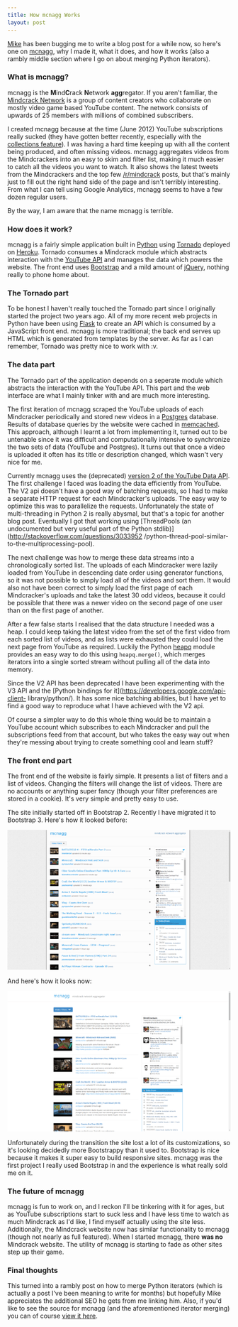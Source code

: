 ```yaml
---
title: How mcnagg Works
layout: post
---
```


[Mike](http://icbmikeblag.azurewebsites.net/) has been bugging me to write a
blog post for a while now, so here's one on [mcnagg](http://mcnagg.tv), why I
made it, what it does, and how it works (also a rambly middle section where I go
on about merging Python iterators).

### What is mcnagg?

mcnagg is the **M**ind**C**rack **N**etwork **agg**regator. If you aren't
familiar, the [Mindcrack Network](http://mindcracklp.com/) is a group of content
creators who collaborate on mostly video game based YouTube content. The network
consists of upwards of 25 members with millions of combined subscribers.

I created mcnagg because at the time (June 2012) YouTube subscriptions really
sucked (they have gotten better recently, especially with the [collections
feature](https://support.google.com/youtube/answer/3123405?hl=en)). I was having
a hard time keeping up with all the content being produced, and often missing
videos. mcnagg aggregates videos from the Mindcrackers into an easy to skim and
filter list, making it much easier to catch all the videos you want to watch. It
also shows the latest tweets from the Mindcrackers and the top few
[/r/mindcrack](https://reddit.com/r/mindcrack) posts, but that's mainly just to
fill out the right hand side of the page and isn't terribly interesting. From
what I can tell using Google Analytics, mcnagg seems to have a few dozen regular
users.

By the way, I am aware that the name mcnagg is terrible.

### How does it work?

mcnagg is a fairly simple application built in [Python](https://www.python.org/)
using [Tornado](http://www.tornadoweb.org) deployed on [Heroku](www.heroku.com).
Tornado consumes a Mindcrack module which abstracts interaction with the
[YouTube API](https://developers.google.com/youtube/) and manages the data which
powers the website. The front end uses [Bootstrap](http://getbootstrap.com/) and
a mild amount of [jQuery](http://jquery.com/), nothing really to phone home
about.

### The Tornado part

To be honest I haven't really touched the Tornado part since I originally
started the project two years ago. All of my more recent web projects in Python
have been using [Flask](http://flask.pocoo.org/) to create an API which is
consumed by a JavaScript front end. mcnagg is more traditional; the back end
serves up HTML which is generated from templates by the server. As far as I can
remember, Tornado was pretty nice to work with :v.

### The data part

The Tornado part of the application depends on a seperate module which abstracts
the interaction with the YouTube API. This part and the web interface are what I
mainly tinker with and are much more interesting.

The first iteration of mcnagg scraped the YouTube uploads of each Mindcracker
periodically and stored new videos in a [Postgres](http://www.postgresql.org/)
database. Results of database queries by the website were cached in
[memcached](http://memcached.org/). This approach, although I learnt a lot from
implementing it, turned out to be untenable since it was difficult and
computationally intensive to synchronize the two sets of data (YouTube and
Postgres). It turns out that once a video is uploaded it often has its title or
description changed, which wasn't very nice for me.

Currently mcnagg uses the (deprecated) [version 2 of the YouTube Data
API](https://developers.google.com/youtube/2.0/reference).  The first challenge
I faced was loading the data efficiently from YouTube. The V2 api doesn't have a
good way of batching requests, so I had to make a separate HTTP request for each
Mindcracker's uploads. The easy way to optimize this was to parallelize the
requests. Unfortunately the state of multi-threading in Python 2 is really
abysmal, but that's a topic for another blog post. Eventually I got that working
using [ThreadPools (an undocumented but very useful part of the Python
stdlib)](http://stackoverflow.com/questions/3033952 /python-thread-pool-similar-
to-the-multiprocessing-pool).

The next challenge was how to merge these data streams into a chronologically
sorted list. The uploads of each Mindcracker were lazily loaded from YouTube in
descending date order using generator functions, so it was not possible to
simply load all of the videos and sort them. It would also not have been correct
to simply load the first page of each Mindcracker's uploads and take the latest
30 odd videos, because it could be possible that there was a newer video on the
second page of one user than on the first page of another.

After a few false starts I realised that the data structure I needed was a heap.
I could keep taking the latest video from the set of the first video from each
sorted list of videos, and as lists were exhausted they could load the next page
from YouTube as required. Luckily the Python
[heapq](https://docs.python.org/2/library/heapq.html) module provides an easy
way to do this using `heapq.merge()`, which merges iterators into a single
sorted stream without pulling all of the data into memory.

Since the V2 API has been deprecated I have been experimenting with the V3 API
and the [Python bindings for it](https://developers.google.com/api-client-
library/python/). It has some nice batching abilities, but I have yet to find a
good way to reproduce what I have achieved with the V2 api.

Of course a simpler way to do this whole thing would be to maintain a YouTube
account which subscribes to each Mindcracker and pull the subscriptions feed
from that account, but who takes the easy way out when they're messing about
trying to create something cool and learn stuff?

### The front end part

The front end of the website is fairly simple. It presents a list of filters and
a list of videos. Changing the filters will change the list of videos. There are
no accounts or anything super fancy (though your filter preferences are stored
in a cookie). It's very simple and pretty easy to use.

The site initially started off in Bootstrap 2. Recently I have migrated it to
Bootstrap 3. Here's how it looked before:

[![mcnagg using Bootstrap 2](/assets/mcnagg_bootstrap2_thumb.png "mcnagg using Bootstrap 2")](/assets/mcnagg_bootstrap2.png)

And here's how it looks now:

[![mcnagg using Bootstrap 3](/assets/mcnagg_bootstrap3_thumb.png "mcnagg using Bootstrap 3")](/assets/mcnagg_bootstrap3.png)

Unfortunately during the transition the site lost a lot of its customizations,
so it's looking decidedly more Bootstrappy than it used to. Bootstrap is nice
because it makes it super easy to build responsive sites. mcnagg was the first
project I really used Bootstrap in and the experience is what really sold me on
it.

### The future of mcnagg

mcnagg is fun to work on, and I reckon I'll be tinkering with it for ages, but
as YouTube subscriptions start to suck less and I have less time to watch as
much Mindcrack as I'd like, I find myself actually using the site less.
Additionally, the Mindcrack website now has similar functionality to mcnagg
(though not nearly as full featured). When I started mcnagg, there **was no**
Mindcrack website. The utility of mcnagg is starting to fade as other sites step
up their game.

### Final thoughts

This turned into a rambly post on how to merge Python iterators (which is
actually a post I've been meaning to write for months) but hopefully Mike
appreciates the additional SEO he gets from me linking him. Also, if you'd like
to see the source for mcnagg (and the aforementioned iterator merging) you can
of course [view it here](https://github.com/bighuggies/mcnagg).
